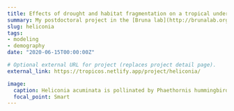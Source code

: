 ```yaml
---
title: Effects of drought and habitat fragmentation on a tropical understory plant.
summary: My postdoctoral project in the [Bruna lab](http://brunalab.org/) at University of Florida involves analyzing long-term demographic data from an experimentally fragmented tropical forest experiment in Brazil.
slug: heliconia
tags:
- modeling
- demography
date: "2020-06-15T00:00:00Z"

# Optional external URL for project (replaces project detail page).
external_link: https://tropicos.netlify.app/project/heliconia/

image:
  caption: Heliconia acuminata is pollinated by Phaethornis hummingbirds.
  focal_point: Smart
---
```

